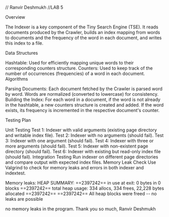 // Ranvir Deshmukh 
//LAB 5

Overview

The Indexer is a key component of the Tiny Search Engine (TSE). It reads documents produced by the Crawler, builds an index mapping from words to documents and the frequency of the word in each document, and writes this index to a file.

Data Structures

Hashtable: Used for efficiently mapping unique words to their corresponding counters structure.
Counters: Used to keep track of the number of occurrences (frequencies) of a word in each document.
Algorithms

Parsing Documents: Each document fetched by the Crawler is parsed word by word. Words are normalized (converted to lowercase) for consistency.
Building the Index: For each word in a document, if the word is not already in the hashtable, a new counters structure is created and added. If the word exists, its frequency is incremented in the respective document's counter.

Testing Plan

Unit Testing
Test 1: Indexer with valid arguments (existing page directory and writable index file).
Test 2: Indexer with no arguments (should fail).
Test 3: Indexer with one argument (should fail).
Test 4: Indexer with three or more arguments (should fail).
Test 5: Indexer with non-existent page directory (should fail).
Test 6: Indexer with existing but read-only index file (should fail).
Integration Testing
Run indexer on different page directories and compare output with expected index files.
Memory Leak Check
Use Valgrind to check for memory leaks and errors in both indexer and indextest.

Memory leaks:
HEAP SUMMARY:
==2397242==     in use at exit: 0 bytes in 0 blocks
==2397242==   total heap usage: 334 allocs, 334 frees, 22,228 bytes allocated
==2397242== 
==2397242== All heap blocks were freed -- no leaks are possible

no memory leaks in the program.
Thank you so much,
Ranvir Deshmukh